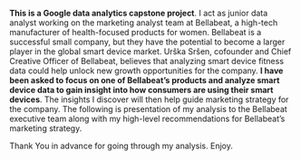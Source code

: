 **This is a Google data analytics capstone project**.
I act as junior data analyst working on the marketing analyst team at Bellabeat, a high-tech manufacturer of health-focused products for women.
Bellabeat is a successful small company, but they have the potential to become a larger player in the global smart device market.
Urška Sršen, cofounder and Chief Creative Officer of Bellabeat, believes that analyzing smart device fitness data could help unlock new growth opportunities for the company.
**I have been asked to focus on one of Bellabeat’s products and analyze smart device data to gain insight into how consumers are using their smart devices**.
The insights I discover will then help guide marketing strategy for the company. The following is presentation of my analysis to the Bellabeat executive team along with 
my high-level recommendations for Bellabeat’s marketing strategy.

Thank You in advance for going through my analysis.
Enjoy.
